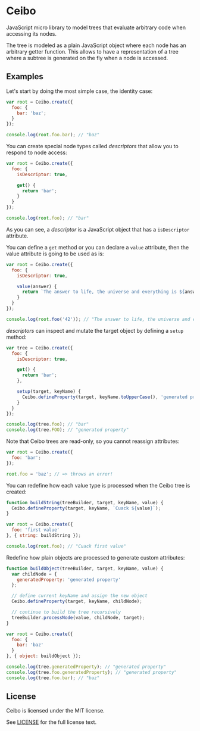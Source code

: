 # Ceibo

JavaScript micro library to model trees that evaluate arbitrary code when
accessing its nodes.

The tree is modeled as a plain JavaScript object where each node has an
arbitrary getter function. This allows to have a representation of a tree where
a subtree is generated on the fly when a node is accessed.

## Examples

Let's start by doing the most simple case, the identity case:

```js
var root = Ceibo.create({
  foo: {
    bar: 'baz';
  }
});

console.log(root.foo.bar); // "baz"
```

You can create special node types called _descriptors_ that allow you to respond
to node access:

```js
var root = Ceibo.create({
  foo: {
    isDescriptor: true,

    get() {
      return 'bar';
    }
  }
});

console.log(root.foo); // "bar"
```

As you can see, a _descriptor_ is a JavaScript object that has a `isDescriptor`
attribute.

You can define a `get` method or you can declare a `value` attribute, then the
value attribute is going to be used as is:

```js
var root = Ceibo.create({
  foo: {
    isDescriptor: true,

    value(answer) {
      return `The answer to life, the universe and everything is ${answer}`;
    }
  }
});

console.log(root.foo('42')); // "The answer to life, the universe and everything is 42"
```

_descriptors_ can inspect and mutate the target object by defining a `setup`
method:

```js
var tree = Ceibo.create({
  foo: {
    isDescriptor: true,

    get() {
      return 'bar';
    },

    setup(target, keyName) {
      Ceibo.defineProperty(target, keyName.toUpperCase(), 'generated property');
    }
  }
});

console.log(tree.foo); // "bar"
console.log(tree.FOO); // "generated property"
```

Note that Ceibo trees are read-only, so you cannot reassign attributes:

```js
var root = Ceibo.create({
  foo: 'bar';
});

root.foo = 'baz'; // => throws an error!
```

You can redefine how each value type is processed when the Ceibo tree is
created:

```js
function buildString(treeBuilder, target, keyName, value) {
  Ceibo.defineProperty(target, keyName, `Cuack ${value}`);
}

var root = Ceibo.create({
  foo: 'first value'
}, { string: buildString });

console.log(root.foo); // "Cuack first value"
```

Redefine how plain objects are processed to generate custom attributes:

```js
function buildObject(treeBuilder, target, keyName, value) {
  var childNode = {
    generatedProperty: 'generated property'
  };

  // define current keyName and assign the new object
  Ceibo.defineProperty(target, keyName, childNode);

  // continue to build the tree recursively
  treeBuilder.processNode(value, childNode, target);
}

var root = Ceibo.create({
  foo: {
    bar: 'baz'
  }
}, { object: buildObject });

console.log(tree.generatedProperty); // "generated property"
console.log(tree.foo.generatedProperty); // "generated property"
console.log(tree.foo.bar); // "baz"
```

## License

Ceibo is licensed under the MIT license.

See [LICENSE](./LICENSE) for the full license text.
